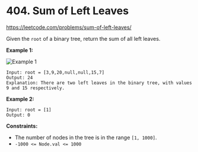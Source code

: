 # 404. Sum of Left Leaves

https://leetcode.com/problems/sum-of-left-leaves/

Given the `root` of a binary tree, return the sum of all left leaves.

**Example 1:**

![Example 1](https://assets.leetcode.com/uploads/2021/04/08/leftsum-tree.jpg)

```
Input: root = [3,9,20,null,null,15,7]
Output: 24
Explanation: There are two left leaves in the binary tree, with values 9 and 15 respectively.
```

**Example 2:**
```
Input: root = [1]
Output: 0
```

**Constraints:**

 - The number of nodes in the tree is in the range `[1, 1000]`.
 - `-1000 <= Node.val <= 1000`